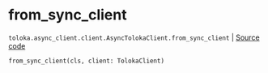 # from_sync_client
`toloka.async_client.client.AsyncTolokaClient.from_sync_client` | [Source code](https://github.com/Toloka/toloka-kit/blob/v1.1.0.post1/src/async_client/client.py#L51)

```python
from_sync_client(cls, client: TolokaClient)
```

